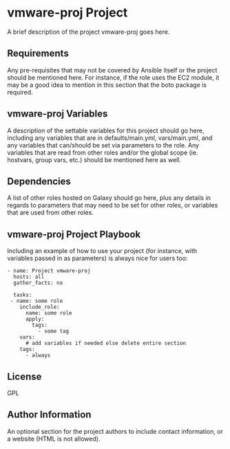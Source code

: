vmware-proj Project
=========

A brief description of the project vmware-proj goes here.

Requirements
------------

Any pre-requisites that may not be covered by Ansible itself or the project should be mentioned here. For instance, if the role uses the EC2 module, it may be a good idea to mention in this section that the boto package is required.

vmware-proj Variables
--------------

A description of the settable variables for this project should go here, including any variables that are in defaults/main.yml, vars/main.yml, and any variables that can/should be set via parameters to the role. Any variables that are read from other roles and/or the global scope (ie. hostvars, group vars, etc.) should be mentioned here as well.

Dependencies
------------

A list of other roles hosted on Galaxy should go here, plus any details in regards to parameters that may need to be set for other roles, or variables that are used from other roles.

vmware-proj Project Playbook
----------------

Including an example of how to use your project (for instance, with variables passed in as parameters) is always nice for users too:

    - name: Project vmware-proj
      hosts: all
      gather_facts: no
    
      tasks:
     - name: some role
        include_role:
          name: some role
          apply:
            tags:
              - some tag
        vars:
          # add variables if needed else delete entire section
        tags:
          - always

License
-------

GPL

Author Information
------------------

An optional section for the project authors to include contact information, or a website (HTML is not allowed).
